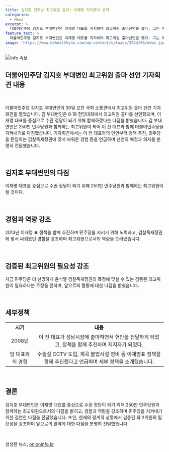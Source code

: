 ```yaml
---
title: 김지호 민주당 최고위원 출마! 이재명 지키겠다 공약
categories:
  - News
excerpt: >
  더불어민주당 김지호 부대변인은 이재명 대표를 지지하며 최고위원 출마선언을 했다. 그는 이 대표와의 인연을 강조하며, 이 전 대표와의 협력 경험을 언급했다. 또한, 검찰독재정권에 맞서 싸워온 경험을 바탕으로 민주당을 지키고 국민을 대표할 필요성을 강조했다.
feature_text: >
  더불어민주당 김지호 부대변인은 이재명 대표를 지지하며 최고위원 출마선언을 했다. 그는 이 대표와의 인연을 강조하며, 이 전 대표와의 협력 경험을 언급했다. 또한, 검찰독재정권에 맞서 싸워온 경험을 바탕으로 민주당을 지키고 국민을 대표할 필요성을 강조했다.
image: 'https://www.behealthy4u.com/wp-content/uploads/2024/06/news.jpg'
---
```


<p><img src="https://www.behealthy4u.com/wp-content/uploads/2024/06/news.jpg" alt="info 속보" /></p>

<h2 data-ke-size="size26">더불어민주당 김지호 부대변인 최고위원 출마 선언 기자회견 내용</h2>

<p data-ke-size="size16">&nbsp;</p>

<p>더불어민주당 김지호 부대변인이 30일 오전 국회 소통관에서 최고위원 출마 선언 기자회견을 열었습니다. 김 부대변인은 8·18 전당대회에서 최고위원 출마를 선언했으며, 이재명 대표를 중심으로 수권 정당이 되기 위해 함께하겠다는 다짐을 밝혔습니다. 김 부대변인은 250만 민주당원과 함께하는 최고위원이 되어 이 전 대표와 함께 더불어민주당을 지켜내기로 다짐했습니다. 기자회견에서는 이 전 대표와의 인연부터 정책 추진, 민주당을 탄압하는 검찰독재정권에 맞서 싸워온 경험 등을 언급하며 선언의 배경과 의지를 분명히 전달했습니다.</p></p>

<p data-ke-size="size16">&nbsp;</p>

<h2 data-ke-size="size24">김지호 부대변인의 다짐</h2>

<p data-ke-size="size16">이재명 대표를 중심으로 수권 정당이 되기 위해 250만 민주당원과 함께하는 최고위원이 될 것이다.</p>

<p data-ke-size="size16">&nbsp;</p>

<h2 data-ke-size="size24">경험과 역량 강조</h2>

<p data-ke-size="size16">2013년 이재명 표 정책을 함께 추진하며 민주당을 지키기 위해 노력하고, 검찰독재정권에 맞서 싸워왔던 경험을 강조하며 최고위원으로서의 역량을 드러냈습니다.</p>

<p data-ke-size="size16">&nbsp;</p>

<h2 data-ke-size="size24">검증된 최고위원의 필요성 강조</h2>

<p data-ke-size="size16">지금 민주당은 더 선명하게 윤석열 검찰독재정권의 폭정에 맞설 수 있는 검증된 최고위원이 필요하다는 주장을 전하며, 앞으로의 활동에 대한 다짐을 밝혔습니다.</p>

<p data-ke-size="size16">&nbsp;</p>

<h2 data-ke-size="size24">세부정책</h2>

<table>
    <tbody>
        <tr>
            <td style="text-align: center; height: 17px;"><b>시기</b></td>
            <td style="text-align: center; height: 17px;"><b>내용</b></td>
        </tr>
        <tr>
            <td style="text-align: center; height: 17px;">2008년</td>
            <td style="text-align: center; height: 17px;">이 전 대표가 성남시장에 출마하면서 현안을 전달하게 되었고, 정책을 함께 추진하며 지지자가 되었다.</td>
        </tr>
        <tr>
            <td style="text-align: center; height: 17px;">당 대표와의 경험</td>
            <td style="text-align: center; height: 17px;">수술실 CCTV 도입, 계곡 불법시설 정비 등 이재명표 정책을 함께 추진했다고 언급하며 세부 정책을 소개했습니다.</td>
        </tr>
    </tbody>
</table>

<p data-ke-size="size16">&nbsp;</p>

<h2 data-ke-size="size24">결론</h2>

<p data-ke-size="size16">김지호 부대변인은 이재명 대표를 중심으로 수권 정당이 되기 위해 250만 민주당원과 함께하는 최고위원으로서의 다짐을 밝히고, 경험과 역량을 강조하며 민주당을 지켜내기 위한 결연한 다짐을 전달했습니다. 또한, 현재의 정계적 상황에서 검증된 최고위원의 필요성을 강조하며 앞으로의 활약에 대한 다짐을 분명히 전달했습니다.</p>

<p data-ke-size="size16">&nbsp;</p>
생생한 뉴스, <a href="https://onioninfo.kr" rel="dofollow">onioninfo.kr</a>


